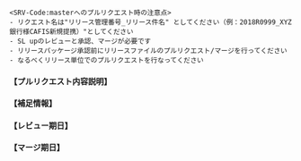     <SRV-Code:masterへのプルリクエスト時の注意点>
    - リクエスト名は"リリース管理番号_リリース件名" としてください（例：2018R0999_XYZ銀行様CAFIS新規提携）"としてください
    - SL upのレビューと承認、マージが必要です
    - リリースパッケージ承認前にリリースファイルのプルリクエスト/マージを行ってください
    - なるべくリリース単位でのプルリクエストを行なってください
#### 【プルリクエスト内容説明】


#### 【補足情報】


#### 【レビュー期日】


#### 【マージ期日】
